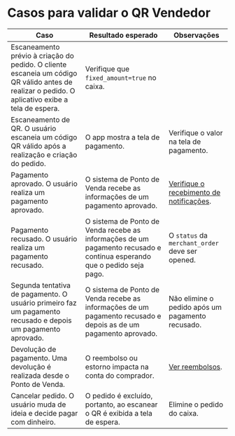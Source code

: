 # Casos para validar o QR Vendedor

|Caso|Resultado esperado|Observações|
|---|---|---|
|Escaneamento prévio à criação do pedido. O cliente escaneia um código QR válido antes de realizar o pedido. O aplicativo exibe a tela de espera. |Verifique que `fixed_amount=true` no caixa.|
|Escaneamento de QR. O usuário escaneia um código QR válido após a realização e criação do pedido.| O app mostra a tela de pagamento.| Verifique o valor na tela de pagamento.|
|Pagamento aprovado. O usuário realiza um pagamento aprovado.|O sistema de Ponto de Venda recebe as informações de um pagamento aprovado.| [Verifique o recebimento de notificações](https://www.mercadopago[FAKER][URL][DOMAIN]/developers/pt/guides/notifications/ipn/introduction).|
|Pagamento recusado. O usuário realiza um pagamento recusado.|O sistema de Ponto de Venda recebe as informações de um pagamento recusado e continua esperando que o pedido seja pago.|O `status` da `merchant_order` deve ser opened.|
|Segunda tentativa de pagamento. O usuário primeiro faz um pagamento recusado e depois um pagamento aprovado.| O sistema de Ponto de Venda recebe as informações de um pagamento recusado e depois as de um pagamento aprovado.| Não elimine o pedido após um pagamento recusado.|
|Devolução de pagamento. Uma devolução é realizada desde o Ponto de Venda.|O reembolso ou estorno impacta na conta do comprador.| [Ver reembolsos](/developers/es/docs/qr-code/additional-content/refunds).|
|Cancelar pedido. O usuário muda de ideia e decide pagar com dinheiro.| O pedido é excluído, portanto, ao escanear o QR é exibida a tela de espera.| Elimine o pedido do caixa.|